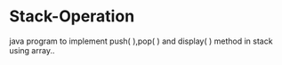 # Stack-Operation
java program to implement push( ),pop( ) and display( ) method in stack using array..
